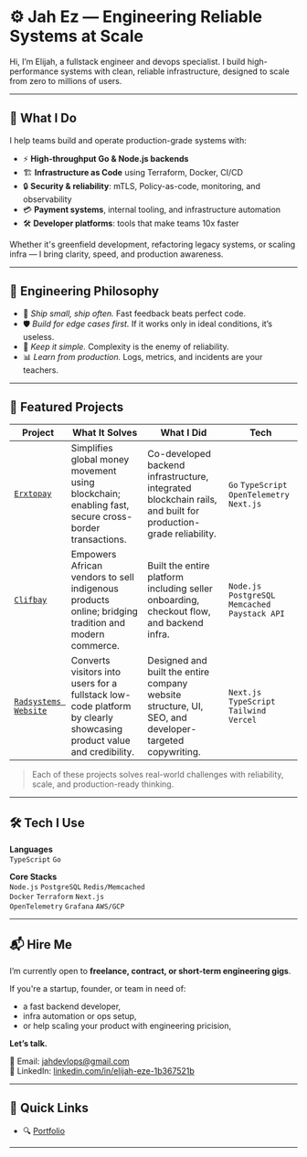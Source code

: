 # ⚙️ Jah Ez — Engineering Reliable Systems at Scale

Hi, I’m Elijah, a fullstack engineer and devops specialist. I build high-performance systems with clean, reliable infrastructure, designed to scale from zero to millions of users.

---

## 🚀 What I Do

I help teams build and operate production-grade systems with:

- ⚡ **High-throughput Go & Node.js backends**
- 🏗 **Infrastructure as Code** using Terraform, Docker, CI/CD
- 🔒 **Security & reliability**: mTLS, Policy-as-code, monitoring, and observability
- 💳 **Payment systems**, internal tooling, and infrastructure automation
- 🛠️ **Developer platforms**: tools that make teams 10x faster

Whether it's greenfield development, refactoring legacy systems, or scaling infra — I bring clarity, speed, and production awareness.

---

## 🧠 Engineering Philosophy

- 🚀 *Ship small, ship often.* Fast feedback beats perfect code.
- 🛡 *Build for edge cases first.* If it works only in ideal conditions, it’s useless.
- 🧩 *Keep it simple.* Complexity is the enemy of reliability.
- 📊 *Learn from production.* Logs, metrics, and incidents are your teachers.

---

## 💼 Featured Projects

| Project | What It Solves | What I Did | Tech |
|--------|----------------|------------|------|
| [`Erxtopay`](https://erxtopay.com) | Simplifies global money movement using blockchain; enabling fast, secure cross-border transactions. | Co-developed backend infrastructure, integrated blockchain rails, and built for production-grade reliability. | `Go` `TypeScript` `OpenTelemetry` `Next.js` |
| [`Clifbay`](https://clifbay.com) | Empowers African vendors to sell indigenous products online; bridging tradition and modern commerce. | Built the entire platform including seller onboarding, checkout flow, and backend infra. | `Node.js` `PostgreSQL` `Memcached` `Paystack API` |
| [`Radsystems Website`](https://radsystems.io) | Converts visitors into users for a fullstack low-code platform by clearly showcasing product value and credibility. | Designed and built the entire company website structure, UI, SEO, and developer-targeted copywriting. | `Next.js` `TypeScript` `Tailwind` `Vercel` |

> Each of these projects solves real-world challenges with reliability, scale, and production-ready thinking.

---

## 🛠 Tech I Use

**Languages**  
`TypeScript` `Go`

**Core Stacks**  
`Node.js` `PostgreSQL` `Redis/Memcached`  
`Docker` `Terraform` `Next.js`  
`OpenTelemetry` `Grafana` `AWS/GCP`  

---

## 📬 Hire Me

I’m currently open to **freelance, contract, or short-term engineering gigs**.

If you're a startup, founder, or team in need of:

- a fast backend developer,
- infra automation or ops setup,
- or help scaling your product with engineering pricision,

**Let’s talk.**

📧 Email: [jahdevlops@gmail.com](mailto:jahdevlops@gmail.com)  
🔗 LinkedIn: [linkedin.com/in/elijah-eze-1b367521b](https://linkedin.com/in/elijah-eze-1b367521b)

---

## 📌 Quick Links

- 🔍 [Portfolio](https://jah.pages.dev)   
---
